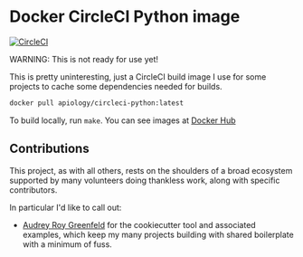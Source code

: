 # Docker CircleCI Python image

[![CircleCI](https://circleci.com/gh/apiology/docker-circleci-python.svg?style=svg)](https://circleci.com/gh/apiology/docker-circleci-python)

WARNING: This is not ready for use yet!

This is pretty uninteresting, just a CircleCI build image I use for some projects to cache some dependencies needed for builds.

```sh
docker pull apiology/circleci-python:latest
```

To build locally, run `make`.  You can see images at
[Docker Hub](https://hub.docker.com/repository/docker/apiology/circleci-python)

## Contributions

This project, as with all others, rests on the shoulders of a broad
ecosystem supported by many volunteers doing thankless work, along
with specific contributors.

In particular I'd like to call out:

* [Audrey Roy Greenfeld](https://github.com/audreyfeldroy) for the
  cookiecutter tool and associated examples, which keep my many
  projects building with shared boilerplate with a minimum of fuss.
